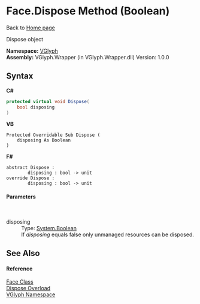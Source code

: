 # Face.Dispose Method (Boolean)
Back to <a href="Home.md">Home page</a> 

Dispose object

**Namespace:**&nbsp;<a href="N_VGlyph.md">VGlyph</a><br />**Assembly:**&nbsp;VGlyph.Wrapper (in VGlyph.Wrapper.dll) Version: 1.0.0

## Syntax

**C#**<br />
``` C#
protected virtual void Dispose(
	bool disposing
)
```

**VB**<br />
``` VB
Protected Overridable Sub Dispose ( 
	disposing As Boolean
)
```

**F#**<br />
``` F#
abstract Dispose : 
        disposing : bool -> unit 
override Dispose : 
        disposing : bool -> unit 
```


#### Parameters
&nbsp;<dl><dt>disposing</dt><dd>Type: <a href="http://msdn2.microsoft.com/en-us/library/a28wyd50" target="_blank">System.Boolean</a><br />If *disposing* equals false only unmanaged resources can be disposed.</dd></dl>

## See Also


#### Reference
<a href="T_VGlyph_Face.md">Face Class</a><br /><a href="Overload_VGlyph_Face_Dispose.md">Dispose Overload</a><br /><a href="N_VGlyph.md">VGlyph Namespace</a><br />